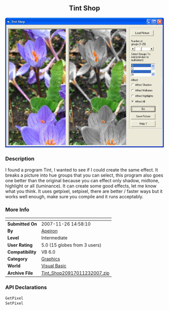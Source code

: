 ﻿<div align="center">

## Tint Shop

<img src="PIC200711232320359845.JPG">
</div>

### Description

I found a program Tint, I wanted to see if I could create the same effect. It breaks a picture into hue groups that you can select, this program also goes one better than the original because you can effect only shadow, midtone, highlight or all (luminance). It can create some good effects, let me know what you think. It uses getpixel, setpixel, there are better / faster ways but it works well enough, make sure you compile and it runs acceptably.
 
### More Info
 


<span>             |<span>
---                |---
**Submitted On**   |2007-11-26 14:58:10
**By**             |[Apeiron](https://github.com/Planet-Source-Code/PSCIndex/blob/master/ByAuthor/apeiron.md)
**Level**          |Intermediate
**User Rating**    |5.0 (15 globes from 3 users)
**Compatibility**  |VB 6\.0
**Category**       |[Graphics](https://github.com/Planet-Source-Code/PSCIndex/blob/master/ByCategory/graphics__1-46.md)
**World**          |[Visual Basic](https://github.com/Planet-Source-Code/PSCIndex/blob/master/ByWorld/visual-basic.md)
**Archive File**   |[Tint\_Shop20917011232007\.zip](https://github.com/Planet-Source-Code/apeiron-tint-shop__1-69667/archive/master.zip)

### API Declarations

```
GetPixel
SetPixel
```





